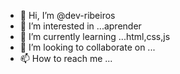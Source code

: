 - 👋 Hi, I’m @dev-ribeiros
- 👀 I’m interested in ...aprender
- 🌱 I’m currently learning ...html,css,js
- 💞️ I’m looking to collaborate on ...
- 📫 How to reach me ...

<!---
dev-ribeiros/dev-ribeiros is a ✨ special ✨ repository because its `README.md` (this file) appears on your GitHub profile.
You can click the Preview link to take a look at your changes.
--->
